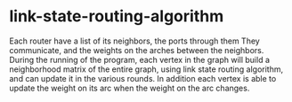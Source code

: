# link-state-routing-algorithm
Each router have a list of its neighbors, the ports through them They communicate, and the weights on the arches between the neighbors.
During the running of the program, each vertex in the graph will build a neighborhood matrix of the entire graph, using link state routing algorithm,
and can update it in the various rounds. In addition each vertex is able to update the weight on its arc when the weight on the arc changes.


